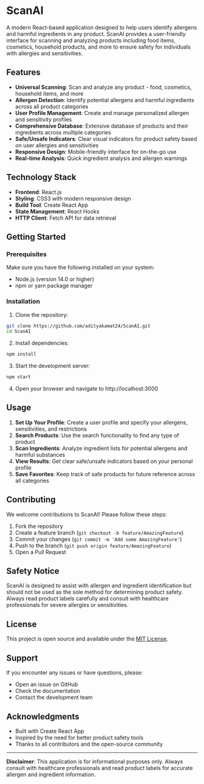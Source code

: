 # ScanAI

A modern React-based application designed to help users identify allergens and harmful ingredients in any product. ScanAI provides a user-friendly interface for scanning and analyzing products including food items, cosmetics, household products, and more to ensure safety for individuals with allergies and sensitivities.

## Features

- **Universal Scanning**: Scan and analyze any product - food, cosmetics, household items, and more
- **Allergen Detection**: Identify potential allergens and harmful ingredients across all product categories
- **User Profile Management**: Create and manage personalized allergen and sensitivity profiles
- **Comprehensive Database**: Extensive database of products and their ingredients across multiple categories
- **Safe/Unsafe Indicators**: Clear visual indicators for product safety based on user allergies and sensitivities
- **Responsive Design**: Mobile-friendly interface for on-the-go use
- **Real-time Analysis**: Quick ingredient analysis and allergen warnings

## Technology Stack

- **Frontend**: React.js
- **Styling**: CSS3 with modern responsive design
- **Build Tool**: Create React App
- **State Management**: React Hooks
- **HTTP Client**: Fetch API for data retrieval

## Getting Started

### Prerequisites

Make sure you have the following installed on your system:
- Node.js (version 14.0 or higher)
- npm or yarn package manager

### Installation

1. Clone the repository:
```bash
git clone https://github.com/adityakamat24/ScanAI.git
cd ScanAI
```

2. Install dependencies:
```bash
npm install
```

3. Start the development server:
```bash
npm start
```

4. Open your browser and navigate to http://localhost:3000

## Usage

1. **Set Up Your Profile**: Create a user profile and specify your allergens, sensitivities, and restrictions
2. **Search Products**: Use the search functionality to find any type of product
3. **Scan Ingredients**: Analyze ingredient lists for potential allergens and harmful substances
4. **View Results**: Get clear safe/unsafe indicators based on your personal profile
5. **Save Favorites**: Keep track of safe products for future reference across all categories

## Contributing

We welcome contributions to ScanAI! Please follow these steps:

1. Fork the repository
2. Create a feature branch (`git checkout -b feature/AmazingFeature`)
3. Commit your changes (`git commit -m 'Add some AmazingFeature'`)
4. Push to the branch (`git push origin feature/AmazingFeature`)
5. Open a Pull Request

## Safety Notice

ScanAI is designed to assist with allergen and ingredient identification but should not be used as the sole method for determining product safety. Always read product labels carefully and consult with healthcare professionals for severe allergies or sensitivities.

## License

This project is open source and available under the [MIT License](LICENSE).

## Support

If you encounter any issues or have questions, please:
- Open an issue on GitHub
- Check the documentation
- Contact the development team

## Acknowledgments

- Built with Create React App
- Inspired by the need for better product safety tools
- Thanks to all contributors and the open-source community

---

**Disclaimer**: This application is for informational purposes only. Always consult with healthcare professionals and read product labels for accurate allergen and ingredient information.
